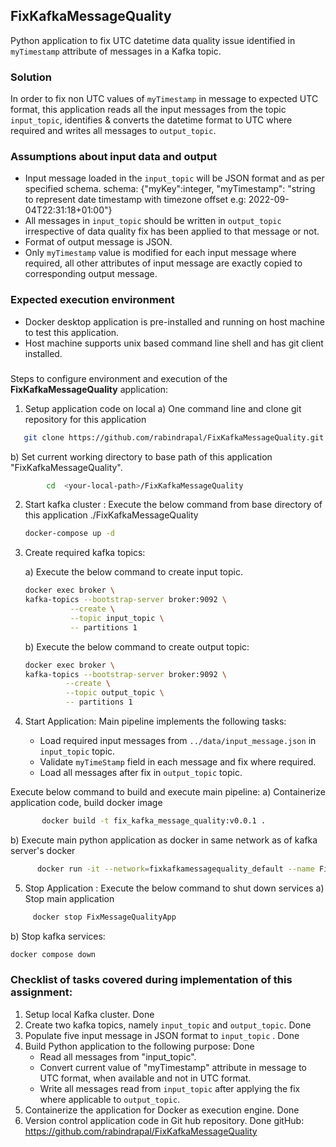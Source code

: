 ## FixKafkaMessageQuality
Python application to fix UTC datetime data quality issue identified in `myTimestamp` attribute of 
messages in a Kafka topic.

### Solution
  In order to fix non UTC values of `myTimestamp` in message to expected UTC format, this application reads all 
  the input messages from the topic `input_topic`, identifies & converts the datetime format to UTC where required
  and writes all messages to `output_topic`.

### Assumptions about input data and output
* Input message loaded in the `input_topic` will be JSON format and as per specified schema.
    schema: {"myKey":integer, "myTimestamp": "string to represent date timestamp with timezone 
              offset e.g: 2022-09-04T22:31:18+01:00"}
* All messages in `input_topic` should be written in `output_topic` irrespective of data quality fix has been 
  applied to that message or not.
* Format of output message is JSON. 
*  Only `myTimestamp` value is modified for each input message where required, all other attributes of input message
   are exactly copied to corresponding output message.
  
### Expected execution environment
* Docker desktop application is pre-installed and running on host machine to test this application.
* Host machine supports unix based command line shell and has git client installed.

###
Steps to configure environment and execution of the **FixKafkaMessageQuality** application:

1. Setup application code on local 
   a) One command line and clone git repository for this application
```bash
   git clone https://github.com/rabindrapal/FixKafkaMessageQuality.git
 ```
b) Set current working directory to base path of this application "FixKafkaMessageQuality".
```bash
        cd  <your-local-path>/FixKafkaMessageQuality
```

2. Start kafka cluster :
  Execute the below command from base directory of this application ./FixKafkaMessageQuality
    ```bash
    docker-compose up -d
   ```
3. Create required kafka topics: 
   
   a) Execute the below command to create input topic.
   ```bash
   docker exec broker \
   kafka-topics --bootstrap-server broker:9092 \
             --create \
             --topic input_topic \
             -- partitions 1
   ```
   b) Execute the below command to create output topic:
    ```bash
   docker exec broker \
   kafka-topics --bootstrap-server broker:9092 \
             --create \
             --topic output_topic \
             -- partitions 1
   ```
   
4. Start Application: Main pipeline implements the following tasks:
   * Load required input messages from `../data/input_message.json` in `input_topic` topic. 
   * Validate `myTimeStamp` field in each message and fix where required.
   * Load all messages after fix in `output_topic` topic. 
    
Execute below command to build and execute main pipeline:
   a) Containerize application code, build docker image
```bash
       docker build -t fix_kafka_message_quality:v0.0.1 .
  ```
   b) Execute main python application as docker in same network as of kafka server's docker
```bash
      docker run -it --network=fixkafkamessagequality_default --name FixMessageQualityApp fix_kafka_message_quality:v0.0.1
```

   
5. Stop Application : Execute the below command to shut down services
    a) Stop main application
```bash
     docker stop FixMessageQualityApp
```

 b) Stop kafka services:
```bash
docker compose down
```



### Checklist of tasks covered during implementation of this assignment:

1. Setup local Kafka cluster. Done
2. Create two kafka topics, namely `input_topic` and `output_topic`. Done
3. Populate five input message in JSON format to `input_topic` . Done
4. Build Python application to the following purpose: Done
   *  Read all messages from "input_topic".
   *  Convert current value of "myTimestamp" attribute in message to UTC format,  when available and not in UTC format.
   *   Write all messages read from `input_topic` after applying the fix where applicable to `output_topic`.
5. Containerize the application for Docker as execution engine. Done
6. Version control application code in Git hub repository. Done
     gitHub: https://github.com/rabindrapal/FixKafkaMessageQuality




